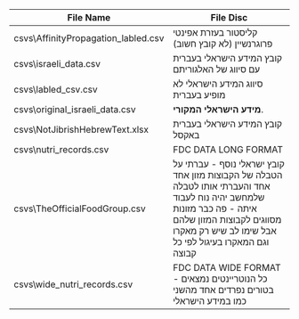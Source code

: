 | File Name  | File Disc |
| ------------- | ------------- |
| csvs\AffinityPropagation_labled.csv | קליסטור בעזרת אפינטי פרוגרנשיין (לא קובץ חשוב)  |
| csvs\israeli_data.csv  | קובץ המידע הישראלי בעברית עם סיווג של האלגוריתם |
| csvs\labled_csv.csv | סיווג המידע הישראלי לא מופיע בעברית   |
| csvs\original_israeli_data.csv | <strong>מידע הישראלי המקורי</strong>. |
| csvs\NotJibrishHebrewText.xlsx  | קובץ המידע הישראלי בעברית באקסל |
| csvs\nutri_records.csv | FDC DATA LONG FORMAT |
| csvs\TheOfficialFoodGroup.csv  | קובץ ישראלי נוסף - עברתי על הטבלה של הקבוצות מזון אחד אחד והעברתי אותו לטבלה שלמחשב יהיה נוח לעבוד איתה - פה כבר מזונות מסווגים לקבוצות המזון שלהם אבל שימו לב שיש רק מאקרו וגם המאקרו בעיגול לפי כל קבוצה |
| csvs\wide_nutri_records.csv | FDC DATA WIDE FORMAT - כל הנוטריינטים נמצאים בטורים נפרדים אחד מהשני כמו במידע הישראלי |